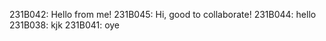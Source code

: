 231B042: Hello from me!
231B045: Hi, good to collaborate!
231B044: hello
231B038: kjk
231B041: oye

